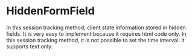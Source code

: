 # HiddenFormField
In this session tracking method, client state information stored in hidden fields.
It is very easy to implement because it requires html code only.
In this session tracking method, it is not possible to set the time interval.
It supports text only.
